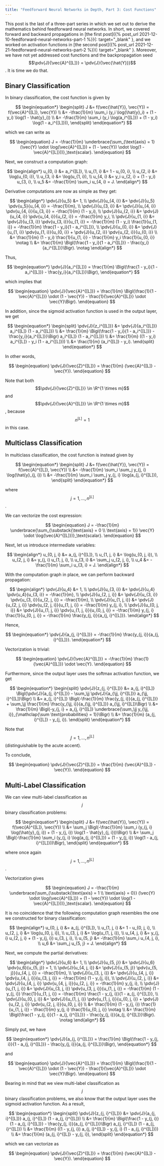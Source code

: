 ```yaml
---
title: "Feedforward Neural Networks in Depth, Part 3: Cost Functions"
---
```


This post is the last of a three-part series in which we set out to derive the mathematics behind feedforward neural networks. In short, we covered forward and backward propagations in [the first post]({% post_url 2021-12-10-feedforward-neural-networks-part-1 %}){: target="_blank" }, and we worked on activation functions in [the second post]({% post_url 2021-12-21-feedforward-neural-networks-part-2 %}){: target="_blank" }. Moreover, we have not yet addressed cost functions and the backpropagation seed $$\pdv{J}{\vec{A}^{[L]}} = \pdv{J}{\vec{\hat{Y}}}$$. It is time we do that.

## Binary Classification

In binary classification, the cost function is given by

$$
\begin{equation*}
\begin{split}
J &= f(\vec{\hat{Y}}, \vec{Y}) = f(\vec{A}^{[L]}, \vec{Y}) \\
&= -\frac{1}{m} \sum_i (y_i \log(\hat{y}_i) + (1 - y_i) \log(1 - \hat{y}_i)) \\
&= -\frac{1}{m} \sum_i (y_i \log(a_i^{[L]}) + (1 - y_i) \log(1 - a_i^{[L]})),
\end{split}
\end{equation*}
$$

which we can write as

$$
\begin{equation}
J = -\frac{1}{m} \underbrace{\sum_{\text{axis} = 1} (\vec{Y} \odot \log(\vec{A}^{[L]}) + (1 - \vec{Y}) \odot \log(1 - \vec{A}^{[L]}))}_\text{scalar}.
\end{equation}
$$

Next, we construct a computation graph:

$$
\begin{align*}
u_{0, i} &= a_i^{[L]}, \\
u_{1, i} &= 1 - u_{0, i}, \\
u_{2, i} &= \log(u_{0, i}), \\
u_{3, i} &= \log(u_{1, i}), \\
u_{4, i} &= y_i u_{2, i} + (1 - y_i) u_{3, i}, \\
u_5 &= -\frac{1}{m} \sum_i u_{4, i} = J.
\end{align*}
$$

Derivative computations are now as simple as they get:

$$
\begin{align*}
\pdv{J}{u_5} &= 1, \\
\pdv{J}{u_{4, i}} &= \pdv{J}{u_5} \pdv{u_5}{u_{4, i}} = -\frac{1}{m}, \\
\pdv{J}{u_{3, i}} &= \pdv{J}{u_{4, i}} \pdv{u_{4, i}}{u_{3, i}} = -\frac{1}{m} (1 - y_i), \\
\pdv{J}{u_{2, i}} &= \pdv{J}{u_{4, i}} \pdv{u_{4, i}}{u_{2, i}} = -\frac{1}{m} y_i, \\
\pdv{J}{u_{1, i}} &= \pdv{J}{u_{3, i}} \pdv{u_{3, i}}{u_{1, i}} = -\frac{1}{m} (1 - y_i) \frac{1}{u_{1, i}} = -\frac{1}{m} \frac{1 - y_i}{1 - a_i^{[L]}}, \\
\pdv{J}{u_{0, i}} &= \pdv{J}{u_{1, i}} \pdv{u_{1, i}}{u_{0, i}} + \pdv{J}{u_{2, i}} \pdv{u_{2, i}}{u_{0, i}} \\
&= \frac{1}{m} (1 - y_i) \frac{1}{u_{1, i}} - \frac{1}{m} y_i \frac{1}{u_{0, i}} \notag \\
&= \frac{1}{m} \Bigl(\frac{1 - y_i}{1 - a_i^{[L]}} - \frac{y_i}{a_i^{[L]}}\Bigr). \notag
\end{align*}
$$

Thus,

$$
\begin{equation*}
\pdv{J}{a_i^{[L]}} = \frac{1}{m} \Bigl(\frac{1 - y_i}{1 - a_i^{[L]}} - \frac{y_i}{a_i^{[L]}}\Bigr),
\end{equation*}
$$

which implies that

$$
\begin{equation}
\pdv{J}{\vec{A}^{[L]}} = \frac{1}{m} \Bigl(\frac{1}{1 - \vec{A}^{[L]}} \odot (1 - \vec{Y}) - \frac{1}{\vec{A}^{[L]}} \odot \vec{Y}\Bigr).
\end{equation}
$$

In addition, since the sigmoid activation function is used in the output layer, we get

$$
\begin{equation*}
\begin{split}
\pdv{J}{z_i^{[L]}} &= \pdv{J}{a_i^{[L]}} a_i^{[L]} (1 - a_i^{[L]}) \\
&= \frac{1}{m} \Bigl(\frac{1 - y_i}{1 - a_i^{[L]}} - \frac{y_i}{a_i^{[L]}}\Bigr) a_i^{[L]} (1 - a_i^{[L]}) \\
&= \frac{1}{m} ((1 - y_i) a_i^{[L]} - y_i (1 - a_i^{[L]})) \\
&= \frac{1}{m} (a_i^{[L]} - y_i).
\end{split}
\end{equation*}
$$

In other words,

$$
\begin{equation}
\pdv{J}{\vec{Z}^{[L]}} = \frac{1}{m} (\vec{A}^{[L]} - \vec{Y}).
\end{equation}
$$

Note that both $$\pdv{J}{\vec{Z}^{[L]}} \in \R^{1 \times m}$$ and $$\pdv{J}{\vec{A}^{[L]}} \in \R^{1 \times m}$$, because $$n^{[L]} = 1$$ in this case.

## Multiclass Classification

In multiclass classification, the cost function is instead given by

$$
\begin{equation*}
\begin{split}
J &= f(\vec{\hat{Y}}, \vec{Y}) = f(\vec{A}^{[L]}, \vec{Y}) \\
&= -\frac{1}{m} \sum_i \sum_j y_{j, i} \log(\hat{y}_{j, i}) \\
&= -\frac{1}{m} \sum_i \sum_j y_{j, i} \log(a_{j, i}^{[L]}),
\end{split}
\end{equation*}
$$

where $$j = 1, \dots, n^{[L]}$$.

We can vectorize the cost expression:

$$
\begin{equation}
J = -\frac{1}{m} \underbrace{\sum_{\substack{\text{axis} = 0 \\ \text{axis} = 1}} \vec{Y} \odot \log(\vec{A}^{[L]})}_\text{scalar}.
\end{equation}
$$

Next, let us introduce intermediate variables:

$$
\begin{align*}
u_{0, j, i} &= a_{j, i}^{[L]}, \\
u_{1, j, i} &= \log(u_{0, j, i}), \\
u_{2, j, i} &= y_{j, i} u_{1, j, i}, \\
u_{3, i} &= \sum_j u_{2, j, i}, \\
u_4 &= -\frac{1}{m} \sum_i u_{3, i} = J.
\end{align*}
$$

With the computation graph in place, we can perform backward propagation:

$$
\begin{align*}
\pdv{J}{u_4} &= 1, \\
\pdv{J}{u_{3, i}} &= \pdv{J}{u_4} \pdv{u_4}{u_{3, i}} = -\frac{1}{m}, \\
\pdv{J}{u_{2, j, i}} &= \pdv{J}{u_{3, i}} \pdv{u_{3, i}}{u_{2, j, i}} = -\frac{1}{m}, \\
\pdv{J}{u_{1, j, i}} &= \pdv{J}{u_{2, j, i}} \pdv{u_{2, j, i}}{u_{1, j, i}} = -\frac{1}{m} y_{j, i}, \\
\pdv{J}{u_{0, j, i}} &= \pdv{J}{u_{1, j, i}} \pdv{u_{1, j, i}}{u_{0, j, i}} = -\frac{1}{m} y_{j, i} \frac{1}{u_{0, j, i}} = -\frac{1}{m} \frac{y_{j, i}}{a_{j, i}^{[L]}}.
\end{align*}
$$

Hence,

$$
\begin{equation*}
\pdv{J}{a_{j, i}^{[L]}} = -\frac{1}{m} \frac{y_{j, i}}{a_{j, i}^{[L]}}.
\end{equation*}
$$

Vectorization is trivial:

$$
\begin{equation}
\pdv{J}{\vec{A}^{[L]}} = -\frac{1}{m} \frac{1}{\vec{A}^{[L]}} \odot \vec{Y}.
\end{equation}
$$

Furthermore, since the output layer uses the softmax activation function, we get

$$
\begin{equation*}
\begin{split}
\pdv{J}{z_{j, i}^{[L]}} &= a_{j, i}^{[L]} \Bigl(\pdv{J}{a_{j, i}^{[L]}} - \sum_\jj \pdv{J}{a_{\jj, i}^{[L]}} a_{\jj, i}^{[L]}\Bigr) \\
&= a_{j, i}^{[L]} \Bigl(-\frac{1}{m} \frac{y_{j, i}}{a_{j, i}^{[L]}} + \sum_\jj \frac{1}{m} \frac{y_{\jj, i}}{a_{\jj, i}^{[L]}} a_{\jj, i}^{[L]}\Bigr) \\
&= \frac{1}{m} \Bigl(-y_{j, i} + a_{j, i}^{[L]} \underbrace{\sum_\jj y_{\jj, i}}_{\mathclap{\sum \text{probabilities} = 1}}\Bigr) \\
&= \frac{1}{m} (a_{j, i}^{[L]} - y_{j, i}).
\end{split}
\end{equation*}
$$

Note that $$\jj = 1, \dots, n^{[L]}$$ (distinguishable by the acute accent).

To conclude,

$$
\begin{equation}
\pdv{J}{\vec{Z}^{[L]}} = \frac{1}{m} (\vec{A}^{[L]} - \vec{Y}).
\end{equation}
$$

## Multi-Label Classification

We can view multi-label classification as $$j$$ binary classification problems:

$$
\begin{equation*}
\begin{split}
J &= f(\vec{\hat{Y}}, \vec{Y}) = f(\vec{A}^{[L]}, \vec{Y}) \\
&= \sum_j \Bigl(-\frac{1}{m} \sum_i (y_{j, i} \log(\hat{y}_{j, i}) + (1 - y_{j, i}) \log(1 - \hat{y}_{j, i}))\Bigr) \\
&= \sum_j \Bigl(-\frac{1}{m} \sum_i (y_{j, i} \log(a_{j, i}^{[L]}) + (1 - y_{j, i}) \log(1 - a_{j, i}^{[L]}))\Bigr),
\end{split}
\end{equation*}
$$

where once again $$j = 1, \dots, n^{[L]}$$.

Vectorization gives

$$
\begin{equation}
J = -\frac{1}{m} \underbrace{\sum_{\substack{\text{axis} = 1 \\ \text{axis} = 0}} (\vec{Y} \odot \log(\vec{A}^{[L]}) + (1 - \vec{Y}) \odot \log(1 - \vec{A}^{[L]}))}_\text{scalar}.
\end{equation}
$$

It is no coincidence that the following computation graph resembles the one we constructed for binary classification:

$$
\begin{align*}
u_{0, j, i} &= a_{j, i}^{[L]}, \\
u_{1, j, i} &= 1 - u_{0, j, i}, \\
u_{2, j, i} &= \log(u_{0, j, i}), \\
u_{3, j, i} &= \log(u_{1, j, i}), \\
u_{4, j, i} &= y_{j, i} u_{2, j, i} + (1 - y_{j, i}) u_{3, j, i}, \\
u_{5, j} &= -\frac{1}{m} \sum_i u_{4, j, i}, \\
u_6 &= \sum_j u_{5, j} = J.
\end{align*}
$$

Next, we compute the partial derivatives:

$$
\begin{align*}
\pdv{J}{u_6} &= 1, \\
\pdv{J}{u_{5, j}} &= \pdv{J}{u_6} \pdv{u_6}{u_{5, j}} = 1, \\
\pdv{J}{u_{4, j, i}} &= \pdv{J}{u_{5, j}} \pdv{u_{5, j}}{u_{4, j, i}} = -\frac{1}{m}, \\
\pdv{J}{u_{3, j, i}} &= \pdv{J}{u_{4, j, i}} \pdv{u_{4, j, i}}{u_{3, j, i}} = -\frac{1}{m} (1 - y_{j, i}), \\
\pdv{J}{u_{2, j, i}} &= \pdv{J}{u_{4, j, i}} \pdv{u_{4, j, i}}{u_{2, j, i}} = -\frac{1}{m} y_{j, i}, \\
\pdv{J}{u_{1, j, i}} &= \pdv{J}{u_{3, j, i}} \pdv{u_{3, j, i}}{u_{1, j, i}} = -\frac{1}{m} (1 - y_{j, i}) \frac{1}{u_{1, j, i}} = -\frac{1}{m} \frac{1 - y_{j, i}}{1 - a_{j, i}^{[L]}}, \\
\pdv{J}{u_{0, j, i}} &= \pdv{J}{u_{1, j, i}} \pdv{u_{1, j, i}}{u_{0, j, i}} + \pdv{J}{u_{2, j, i}} \pdv{u_{2, j, i}}{u_{0, j, i}} \\
&= \frac{1}{m} (1 - y_{j, i}) \frac{1}{u_{1, j, i}} - \frac{1}{m} y_{j, i} \frac{1}{u_{0, j, i}} \notag \\
&= \frac{1}{m} \Bigl(\frac{1 - y_{j, i}}{1 - a_{j, i}^{[L]}} - \frac{y_{j, i}}{a_{j, i}^{[L]}}\Bigr). \notag
\end{align*}
$$

Simply put, we have

$$
\begin{equation*}
\pdv{J}{a_{j, i}^{[L]}} = \frac{1}{m} \Bigl(\frac{1 - y_{j, i}}{1 - a_{j, i}^{[L]}} - \frac{y_{j, i}}{a_{j, i}^{[L]}}\Bigr),
\end{equation*}
$$

and

$$
\begin{equation}
\pdv{J}{\vec{A}^{[L]}} = \frac{1}{m} \Bigl(\frac{1}{1 - \vec{A}^{[L]}} \odot (1 - \vec{Y}) - \frac{1}{\vec{A}^{[L]}} \odot \vec{Y}\Bigr).
\end{equation}
$$

Bearing in mind that we view multi-label classification as $$j$$ binary classification problems, we also know that the output layer uses the sigmoid activation function. As a result,

$$
\begin{equation*}
\begin{split}
\pdv{J}{z_{j, i}^{[L]}} &= \pdv{J}{a_{j, i}^{[L]}} a_{j, i}^{[L]} (1 - a_{j, i}^{[L]}) \\
&= \frac{1}{m} \Bigl(\frac{1 - y_{j, i}}{1 - a_{j, i}^{[L]}} - \frac{y_{j, i}}{a_{j, i}^{[L]}}\Bigr) a_{j, i}^{[L]} (1 - a_{j, i}^{[L]}) \\
&= \frac{1}{m} ((1 - y_{j, i}) a_{j, i}^{[L]} - y_{j, i} (1 - a_{j, i}^{[L]})) \\
&= \frac{1}{m} (a_{j, i}^{[L]} - y_{j, i}),
\end{split}
\end{equation*}
$$

which we can vectorize as

$$
\begin{equation}
\pdv{J}{\vec{Z}^{[L]}} = \frac{1}{m} (\vec{A}^{[L]} - \vec{Y}).
\end{equation}
$$
